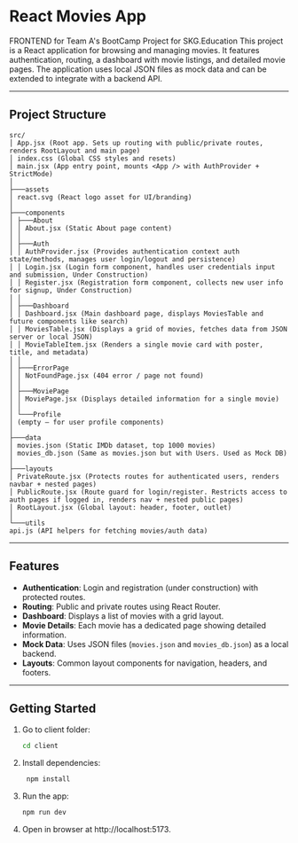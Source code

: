 # React Movies App

FRONTEND for Team A's BootCamp Project for SKG.Education 
This project is a React application for browsing and managing movies. It features authentication, routing, a dashboard with movie listings, and detailed movie pages. The application uses local JSON files as mock data and can be extended to integrate with a backend API.

---

## Project Structure

```
src/
│ App.jsx (Root app. Sets up routing with public/private routes, renders RootLayout and main page)
│ index.css (Global CSS styles and resets)
│ main.jsx (App entry point, mounts <App /> with AuthProvider + StrictMode)
│
├───assets
│ react.svg (React logo asset for UI/branding)
│
├───components
│ ├───About
│ │ About.jsx (Static About page content)
│ │
│ ├───Auth
│ │ AuthProvider.jsx (Provides authentication context auth state/methods, manages user login/logout and persistence)
│ │ Login.jsx (Login form component, handles user credentials input and submission, Under Construction)
│ │ Register.jsx (Registration form component, collects new user info for signup, Under Construction)
│ │
│ ├───Dashboard
│ │ Dashboard.jsx (Main dashboard page, displays MoviesTable and future components like search)
│ │ MoviesTable.jsx (Displays a grid of movies, fetches data from JSON server or local JSON)
│ │ MovieTableItem.jsx (Renders a single movie card with poster, title, and metadata)
│ │
│ ├───ErrorPage
│ │ NotFoundPage.jsx (404 error / page not found)
│ │
│ ├───MoviePage
│ │ MoviePage.jsx (Displays detailed information for a single movie)
│ │
│ └───Profile
│ (empty — for user profile components)
│
├───data
│ movies.json (Static IMDb dataset, top 1000 movies)
│ movies_db.json (Same as movies.json but with Users. Used as Mock DB)
│
├───layouts
│ PrivateRoute.jsx (Protects routes for authenticated users, renders navbar + nested pages)
│ PublicRoute.jsx (Route guard for login/register. Restricts access to auth pages if logged in, renders nav + nested public pages)
│ RootLayout.jsx (Global layout: header, footer, outlet)
│
└───utils
api.js (API helpers for fetching movies/auth data)
```
---

## Features

- **Authentication**: Login and registration (under construction) with protected routes.  
- **Routing**: Public and private routes using React Router.  
- **Dashboard**: Displays a list of movies with a grid layout.  
- **Movie Details**: Each movie has a dedicated page showing detailed information.  
- **Mock Data**: Uses JSON files (`movies.json` and `movies_db.json`) as a local backend.  
- **Layouts**: Common layout components for navigation, headers, and footers.

---

## Getting Started

1. Go to client folder:
   ```bash
   cd client

2. Install dependencies:

   ```bash
    npm install

3. Run the app:

    ```bash
    npm run dev

4. Open in browser at http://localhost:5173.
